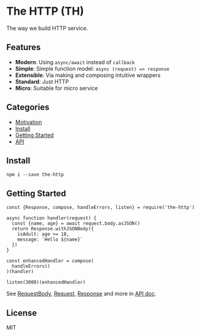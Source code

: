 # The HTTP (TH)

The way we build HTTP service.

## Features

- **Modern**: Using `async/await` instead of `callback`
- **Simple**: Simple function model: `async (request) => response`
- **Extensible**: Via making and composing intuitive wrappers
- **Standard**: Just HTTP
- **Micro**: Suitable for micro service

## Categories

- [Motivation](./docs/motivation.md)
- [Install](#install)
- [Getting Started](#getting-started)
- [API](./docs/api.md)

## Install

```
npm i --save the-http
```

## Getting Started

```ecmascript 6
const {Response, compose, handleErrors, listen} = require('the-http') 

async function handler(request) {
  const {name, age} = await request.body.asJSON()
  return Response.withJSONBody({
    isAdult: age >= 18,
    message: `Hello ${name}`
  })
}

const enhancedHandler = compose(
  handleErrors()
)(handler)

listen(3000)(enhancedHandler)
```

See [RequestBody](./docs/api.md#requestbody), [Request](./docs/api.md#request), [Response](./docs/api.md#response) and more in [API doc](./docs/api.md).

## License

MIT
